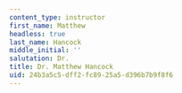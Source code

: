 ```yaml
---
content_type: instructor
first_name: Matthew
headless: true
last_name: Hancock
middle_initial: ''
salutation: Dr.
title: Dr. Matthew Hancock
uid: 24b3a5c5-dff2-fc89-25a5-d396b7b9f8f6
---
```

